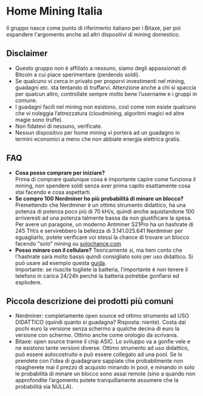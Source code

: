 # Home Mining Italia
Il gruppo nasce come punto di riferimento italiano per i Bitaxe, per poi espandere l'argomento anche ad altri dispositivi di mining domestico.
## Disclaimer
- Questo gruppo non è affiliato a nessuno, siamo degli appassionati di Bitcoin a cui piace sperimentare (perdendo soldi).<br>
- Se qualcuno vi cerca in privato per proporvi investimenti nel mining, guadagni etc. sta tentando di truffarvi. Attenzione anche a chi si spaccia per qualcun altro, controllate sempre molto bene l’username e i gruppi in comune.<br>
- I guadagni facili nel mining non esistono, così come non esiste qualcuno che vi noleggia l’attrezzatura (cloudmining, algoritmi magici ed altre magie sono truffe).
- Non fidatevi di nessuno, verificate.<br>
- Nessun dispositivo per home mining vi porterà ad un guadagno in termini economici a meno che non abbiate energia elettrica gratis.

## FAQ
- **Cosa posso comprare per iniziare?**<br>
Prima di comprare qualunque cosa è importante capire come funziona il mining, non spendere soldi senza aver prima capito esattamente cosa stai facendo e cosa aspettarti.<br>
- **Se compro 100 Nerdminer ho più probabilità di minare un blocco?**<br>
Premettendo che Nerdminer è un ottimo strumento didattico, ha una potenza di potenza poco più di 70 kH/s, quindi anche aquistandone 100 arriveresti ad una potenza talmente bassa da non giustificare la spesa.<br>
Per avere un paragone, un moderno Antminer S21Pro ha un hashrate di 245 TH/s e servirebbero la bellezza di 3.141.025.641 Nerdminer per eguagliarlo, potete verificare voi stessi la chance di trovare un blocco facendo "solo" mining su [solochance.com](https://solochance.com/)<br>
- **Posso minare con il cellulare?**
Teoricamente sì, ma tieni conto che l'hashrate sarà molto basso quindi consigliato solo per uso didattico. Si può usare ad esempio questa [guida](https://github.com/smartm0use/smartino).<br>
Importante: se riuscite togliete la batteria, l'importante è non tenere il telefono in carica 24/24h perché la batteria potrebbe gonfiarsi ed esplodere.

## Piccola descrizione dei prodotti più comuni 
- Nerdminer: completamente open source ed ottimo strumento ad USO DIDATTICO (quindi quanto si guadagna? Risposta: niente). Costa dai pochi euro la versione senza schermo a qualche decina di euro la versione con schermo. Ottimo anche come orologio da scrivania.<br>
- Bitaxe: open source tranne il chip ASIC. Lo sviluppo va a gonfie vele e ne esistono tante versioni diverse. Ottimo strumento ad uso didattico, può essere autocostruito e può essere collegato ad una pool. Se lo prendete con l’idea di guadagnare sappiate che probabilmente non ripagherete mai il prezzo di acquisto minando in pool, e minando in solo le probabilità di minare un blocco sono assai remote (sino a quando non approfondite l’argomento potete tranquillamente assumere che la probabilità sia NULLA).
